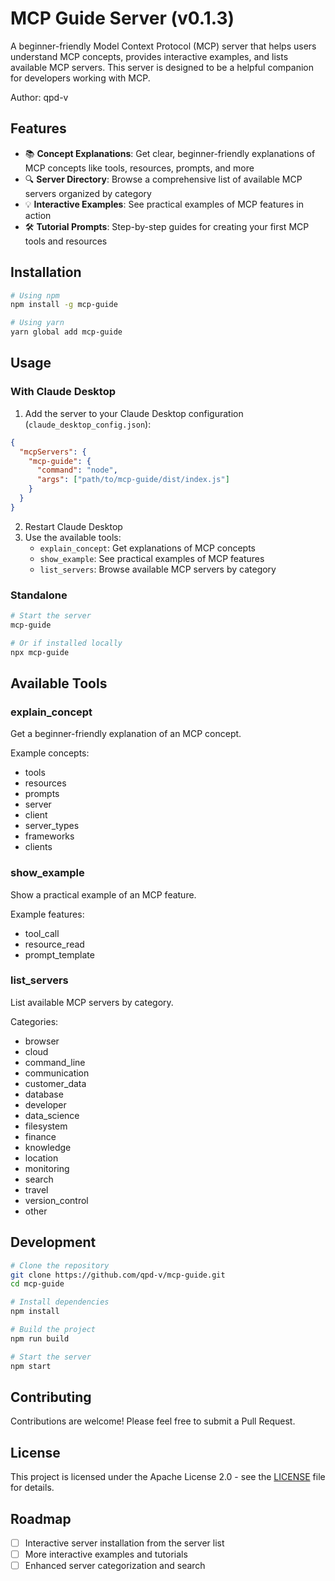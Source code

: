 # MCP Guide Server (v0.1.3)

A beginner-friendly Model Context Protocol (MCP) server that helps users understand MCP concepts, provides interactive examples, and lists available MCP servers. This server is designed to be a helpful companion for developers working with MCP.

Author: qpd-v

## Features

- 📚 **Concept Explanations**: Get clear, beginner-friendly explanations of MCP concepts like tools, resources, prompts, and more
- 🔍 **Server Directory**: Browse a comprehensive list of available MCP servers organized by category
- 💡 **Interactive Examples**: See practical examples of MCP features in action
- 🛠️ **Tutorial Prompts**: Step-by-step guides for creating your first MCP tools and resources

## Installation

```bash
# Using npm
npm install -g mcp-guide

# Using yarn
yarn global add mcp-guide
```

## Usage

### With Claude Desktop

1. Add the server to your Claude Desktop configuration (`claude_desktop_config.json`):

```json
{
  "mcpServers": {
    "mcp-guide": {
      "command": "node",
      "args": ["path/to/mcp-guide/dist/index.js"]
    }
  }
}
```

2. Restart Claude Desktop
3. Use the available tools:
   - `explain_concept`: Get explanations of MCP concepts
   - `show_example`: See practical examples of MCP features
   - `list_servers`: Browse available MCP servers by category

### Standalone

```bash
# Start the server
mcp-guide

# Or if installed locally
npx mcp-guide
```

## Available Tools

### explain_concept
Get a beginner-friendly explanation of an MCP concept.

Example concepts:
- tools
- resources
- prompts
- server
- client
- server_types
- frameworks
- clients

### show_example
Show a practical example of an MCP feature.

Example features:
- tool_call
- resource_read
- prompt_template

### list_servers
List available MCP servers by category.

Categories:
- browser
- cloud
- command_line
- communication
- customer_data
- database
- developer
- data_science
- filesystem
- finance
- knowledge
- location
- monitoring
- search
- travel
- version_control
- other

## Development

```bash
# Clone the repository
git clone https://github.com/qpd-v/mcp-guide.git
cd mcp-guide

# Install dependencies
npm install

# Build the project
npm run build

# Start the server
npm start
```

## Contributing

Contributions are welcome! Please feel free to submit a Pull Request.

## License

This project is licensed under the Apache License 2.0 - see the [LICENSE](LICENSE) file for details.

## Roadmap

- [ ] Interactive server installation from the server list
- [ ] More interactive examples and tutorials
- [ ] Enhanced server categorization and search